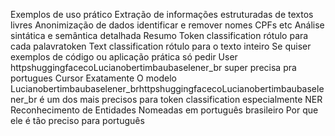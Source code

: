  Exemplos de uso prático
 Extração de informações estruturadas de textos livres
 Anonimização de dados identificar e remover nomes CPFs etc
 Análise sintática e semântica detalhada
Resumo
Token classification  rótulo para cada palavratoken
Text classification  rótulo para o texto inteiro
Se quiser exemplos de código ou aplicação prática só pedir
User
httpshuggingfacecoLucianobertimbaubaselener_br
super precisa pra portugues
Cursor
Exatamente O modelo Lucianobertimbaubaselener_brhttpshuggingfacecoLucianobertimbaubaselener_br é um dos mais precisos para token classification especialmente NER  Reconhecimento de Entidades Nomeadas em português brasileiro
 Por que ele é tão preciso para português